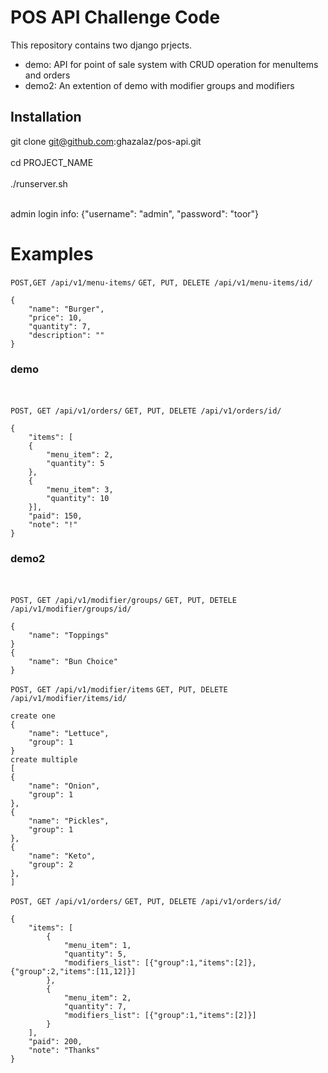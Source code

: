 <h1>POS API Challenge Code</h1>

This repository contains two django prjects.
<ul>
<li>demo: API for point of sale system with CRUD operation for menuItems and orders </li>
<li>demo2: An extention of demo with modifier groups and modifiers </li>
</ul>
<h2>Installation</h2>

git clone git@github.com:ghazalaz/pos-api.git
</br></br>
cd PROJECT_NAME
</br></br>
./runserver.sh
</br></br>

admin login info: {"username": "admin", "password": "toor"}

<h1>Examples</h1>


`POST,GET /api/v1/menu-items/` `GET, PUT, DELETE /api/v1/menu-items/id/`

```
{
    "name": "Burger",
    "price": 10,
    "quantity": 7,
    "description": ""
}
```
<h3>demo</h3>
</br>

`POST, GET /api/v1/orders/` `GET, PUT, DELETE /api/v1/orders/id/`

```
{
    "items": [
    {
        "menu_item": 2,
        "quantity": 5
    },
    {
        "menu_item": 3,
        "quantity": 10
    }],
    "paid": 150,
    "note": "!"
}
```

<h3>demo2</h3>
</br>

`POST, GET /api/v1/modifier/groups/` `GET, PUT, DETELE /api/v1/modifier/groups/id/`

```
{
    "name": "Toppings"
}
{
    "name": "Bun Choice"
}
```

`POST, GET /api/v1/modifier/items` `GET, PUT, DELETE /api/v1/modifier/items/id/`


```
create one
{
    "name": "Lettuce",
    "group": 1
}
create multiple
[
{
    "name": "Onion",
    "group": 1
},
{
    "name": "Pickles",
    "group": 1
},
{
    "name": "Keto",
    "group": 2
},
]
```

`POST, GET /api/v1/orders/` `GET, PUT, DELETE /api/v1/orders/id/` 

```
{
    "items": [
		{
			"menu_item": 1,
			"quantity": 5,
			"modifiers_list": [{"group":1,"items":[2]}, {"group":2,"items":[11,12]}]
		},
		{
			"menu_item": 2,
			"quantity": 7,
			"modifiers_list": [{"group":1,"items":[2]}]
		}
	],
    "paid": 200,
    "note": "Thanks"
}
```
